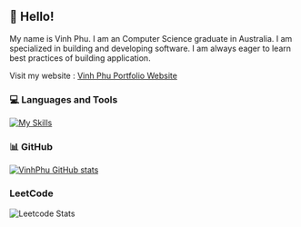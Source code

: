 ## 👋 Hello! 

My name is Vinh Phu. I am an Computer Science graduate in Australia. I am specialized in building and developing software. I am always eager to learn best practices of building application.

Visit my website : [Vinh Phu Portfolio Website](https://vinhphu.vercel.app/)


### 💻 Languages and Tools 

[![My Skills](https://skillicons.dev/icons?i=python,typescript,mysql,r)](https://skillicons.dev)

### 📊 GitHub

[![VinhPhu GitHub stats](https://github-readme-stats.vercel.app/api?username=vinhphuphan&show_icons=true&icon_color=586069&text_color=586069&bg_color=fff&line_height=30&hide_title=true&title_color=0366d6)](https://github.com/anuraghazra/github-readme-stats)

### LeetCode

![Leetcode Stats](https://leetcard.jacoblin.cool/vinhphuphan)

